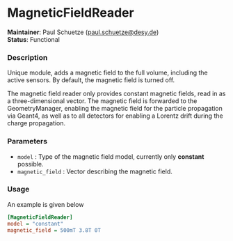 <!--
SPDX-FileCopyrightText: 2018-2022 CERN and the Allpix Squared authors
SPDX-License-Identifier: CC-BY-4.0
-->

# MagneticFieldReader
**Maintainer**: Paul Schuetze (<paul.schuetze@desy.de>)  
**Status**: Functional

### Description
Unique module, adds a magnetic field to the full volume, including the active sensors. By default, the magnetic field is turned off.

The magnetic field reader only provides constant magnetic fields, read in as a three-dimensional vector. The magnetic field is forwarded to the GeometryManager, enabling the magnetic field for the particle propagation via Geant4, as well as to all detectors for enabling a Lorentz drift during the charge propagation.

### Parameters
* `model` : Type of the magnetic field model, currently only **constant** possible.
* `magnetic_field` : Vector describing the magnetic field.

### Usage
An example is given below

```ini
[MagneticFieldReader]
model = "constant"
magnetic_field = 500mT 3.8T 0T
```
